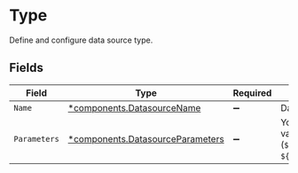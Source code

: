 # Type

Define and configure data source type.


## Fields

| Field                                                                               | Type                                                                                | Required                                                                            | Description                                                                         | Example                                                                             |
| ----------------------------------------------------------------------------------- | ----------------------------------------------------------------------------------- | ----------------------------------------------------------------------------------- | ----------------------------------------------------------------------------------- | ----------------------------------------------------------------------------------- |
| `Name`                                                                              | [*components.DatasourceName](../../models/components/datasourcename.md)             | :heavy_minus_sign:                                                                  | Data source type name                                                               | HTTP                                                                                |
| `Parameters`                                                                        | [*components.DatasourceParameters](../../models/components/datasourceparameters.md) | :heavy_minus_sign:                                                                  | You can use Rudder variable expansion (`${rudder.node`, `${node.properties...}`)    |                                                                                     |